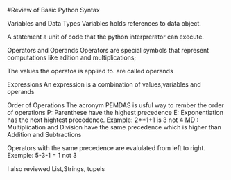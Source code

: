 #Review of Basic Python Syntax

Variables and Data Types
Variables holds references to data object.

A statement a unit of code that the python interprerator can execute.

Operators and Operands 
Operators are special symbols that represent computations like adition and multiplications;

The values the operatos is applied to. are called operands

Expressions
An expression is a combination of values,variables and operands

Order of Operations
The acronym PEMDAS is usful way to rember the order of operations 
P: Parenthese have the highest precedence
E: Exponentiation has the next hightest precedence. Example: 2**1+1 is 3 not 4 
MD : Multiplication and Division have the same precedence which is higher than Addition and Subtractions 

Operators with the same precedence are evalulated from left to right. Exemple: 5-3-1 = 1 not 3


I also reviewed List,Strings, tupels


